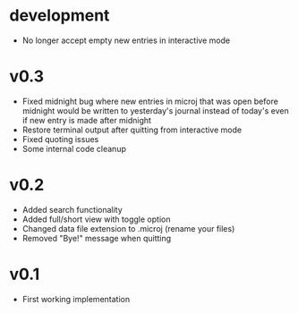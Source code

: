 # development

* No longer accept empty new entries in interactive mode

# v0.3

* Fixed midnight bug where new entries in microj that was open before 
  midnight would be written to yesterday's journal instead of today's even
  if new entry is made after midnight
* Restore terminal output after quitting from interactive mode
* Fixed quoting issues
* Some internal code cleanup

# v0.2

* Added search functionality
* Added full/short view with toggle option
* Changed data file extension to .microj (rename your files)
* Removed "Bye!" message when quitting

# v0.1

* First working implementation
